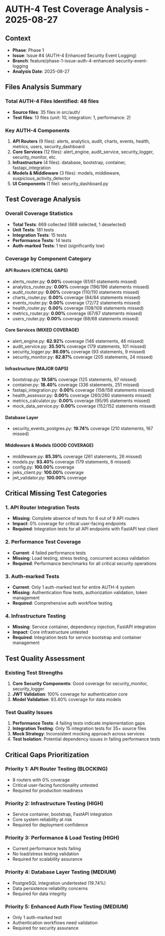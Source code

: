 # AUTH-4 Test Coverage Analysis - 2025-08-27

## Context
- **Phase**: Phase 1
- **Issue**: Issue #4 (AUTH-4 Enhanced Security Event Logging)
- **Branch**: feature/phase-1-issue-auth-4-enhanced-security-event-logging
- **Analysis Date**: 2025-08-27

## Files Analysis Summary

### Total AUTH-4 Files Identified: 48 files
- **Source files**: 35 files in src/auth/
- **Test files**: 13 files (unit: 10, integration: 1, performance: 2)

### Key AUTH-4 Components
1. **API Routers** (9 files): alerts, analytics, audit, charts, events, health, metrics, users, security_dashboard
2. **Core Services** (12 files): alert_engine, audit_service, security_logger, security_monitor, etc.
3. **Infrastructure** (4 files): database, bootstrap, container, fastapi_integration
4. **Models & Middleware** (3 files): models, middleware, suspicious_activity_detector
5. **UI Components** (1 file): security_dashboard.py

## Test Coverage Analysis

### Overall Coverage Statistics
- **Total Tests**: 669 collected (668 selected, 1 deselected)
- **Unit Tests**: 181 tests
- **Integration Tests**: 15 tests  
- **Performance Tests**: 14 tests
- **Auth-marked Tests**: 1 test (significantly low)

### Coverage by Component Category

#### API Routers (CRITICAL GAPS)
- alerts_router.py: **0.00%** coverage (61/61 statements missed)
- analytics_router.py: **0.00%** coverage (196/196 statements missed)
- audit_router.py: **0.00%** coverage (110/110 statements missed)
- charts_router.py: **0.00%** coverage (84/84 statements missed)
- events_router.py: **0.00%** coverage (72/72 statements missed)
- health_router.py: **0.00%** coverage (108/108 statements missed)
- metrics_router.py: **0.00%** coverage (67/67 statements missed)
- users_router.py: **0.00%** coverage (68/68 statements missed)

#### Core Services (MIXED COVERAGE)
- alert_engine.py: **62.92%** coverage (146 statements, 46 missed)
- audit_service.py: **35.50%** coverage (179 statements, 101 missed)
- security_logger.py: **86.09%** coverage (93 statements, 9 missed)
- security_monitor.py: **82.87%** coverage (205 statements, 24 missed)

#### Infrastructure (MAJOR GAPS)
- bootstrap.py: **19.58%** coverage (125 statements, 97 missed)
- container.py: **18.40%** coverage (336 statements, 251 missed)
- fastapi_integration.py: **0.00%** coverage (158/158 statements missed)
- health_assessor.py: **0.00%** coverage (260/260 statements missed)
- metrics_calculator.py: **0.00%** coverage (95/95 statements missed)
- mock_data_service.py: **0.00%** coverage (152/152 statements missed)

#### Database Layer
- security_events_postgres.py: **19.74%** coverage (210 statements, 167 missed)

#### Middleware & Models (GOOD COVERAGE)
- middleware.py: **85.39%** coverage (261 statements, 26 missed)
- models.py: **93.40%** coverage (179 statements, 8 missed)
- config.py: **100.00%** coverage
- jwks_client.py: **100.00%** coverage
- jwt_validator.py: **100.00%** coverage

## Critical Missing Test Categories

### 1. API Router Integration Tests
- **Missing**: Complete absence of tests for 8 out of 9 API routers
- **Impact**: 0% coverage for critical user-facing endpoints
- **Required**: Integration tests for all API endpoints with FastAPI test client

### 2. Performance Test Coverage
- **Current**: 4 failed performance tests
- **Missing**: Load testing, stress testing, concurrent access validation
- **Required**: Performance benchmarks for all critical security operations

### 3. Auth-marked Tests
- **Current**: Only 1 auth-marked test for entire AUTH-4 system
- **Missing**: Authentication flow tests, authorization validation, token management
- **Required**: Comprehensive auth workflow testing

### 4. Infrastructure Testing
- **Missing**: Service container, dependency injection, FastAPI integration
- **Impact**: Core infrastructure untested
- **Required**: Integration tests for service bootstrap and container management

## Test Quality Assessment

### Existing Test Strengths
1. **Core Security Components**: Good coverage for security_monitor, security_logger
2. **JWT Validation**: 100% coverage for authentication core
3. **Model Validation**: 93.40% coverage for data models

### Test Quality Issues
1. **Performance Tests**: 4 failing tests indicate implementation gaps
2. **Integration Testing**: Only 15 integration tests for 35+ source files
3. **Mock Strategy**: Inconsistent mocking approach across services
4. **Test Isolation**: Potential dependency issues in failing performance tests

## Critical Gaps Prioritization

### Priority 1: API Router Testing (BLOCKING)
- 8 routers with 0% coverage
- Critical user-facing functionality untested
- Required for production readiness

### Priority 2: Infrastructure Testing (HIGH)
- Service container, bootstrap, FastAPI integration
- Core system reliability at risk
- Required for deployment confidence

### Priority 3: Performance & Load Testing (HIGH) 
- Current performance tests failing
- No load/stress testing validation
- Required for scalability assurance

### Priority 4: Database Layer Testing (MEDIUM)
- PostgreSQL integration undertested (19.74%)
- Data persistence reliability concerns
- Required for data integrity

### Priority 5: Enhanced Auth Flow Testing (MEDIUM)
- Only 1 auth-marked test
- Authentication workflows need validation
- Required for security assurance